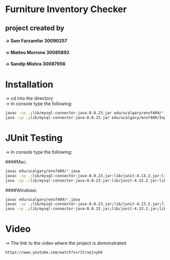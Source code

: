 # Furniture Inventory Checker
## project created by
#### -> Sam Farzamfar 30090257
#### -> Matteo Morrone 30085892
#### -> Sandip Mishra 30087956

# Installation
-> cd into the directory\
-> In console type the following:

```bash
javac -cp .;lib/mysql-connector-java-8.0.23.jar edu/ucalgary/ensf409/*.java
java -cp .;lib/mysql-connector-java-8.0.23.jar edu/ucalgary/ensf409/Input
```
# JUnit Testing

-> In console type the following:

####Mac:
```bash
javac edu/ucalgary/ensf409/*.java 
javac -cp .:lib/mysql-connector-java-8.0.23.jar:lib/junit-4.13.2.jar:lib/hamcrest-core-1.3.jar JUnit/FPTest.java
java -cp .:lib/mysql-connector-java-8.0.23.jar:lib/junit-4.13.2.jar:lib/hamcrest-core-1.3.jar org.junit.runner.JUnitCore JUnit.FPTest
```
####Windows:
```bash
javac edu/ucalgary/ensf409/*.java 
javac -cp .;lib/mysql-connector-java-8.0.23.jar;lib/junit-4.13.2.jar;lib/hamcrest-core-1.3.jar JUnit/FPTest.java
java -cp .;lib/mysql-connector-java-8.0.23.jar;lib/junit-4.13.2.jar;lib/hamcrest-core-1.3.jar org.junit.runner.JUnitCore JUnit.FPTest
```


# Video
-> The link to the video where the project is demonstrated
```bash
https://www.youtube.com/watch?v=r1truejvybk
```